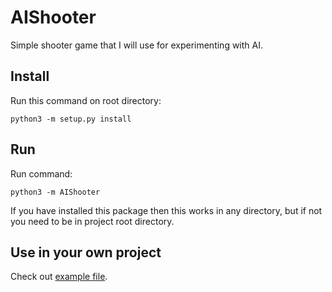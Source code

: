# AIShooter

Simple shooter game that I will use for experimenting with AI.

## Install

Run this command on root directory:

```shell
python3 -m setup.py install
```

## Run

Run command:

```shell
python3 -m AIShooter
```

If you have installed this package then this works in any directory, but if not you need to be in project root directory.

## Use in your own project

Check out [example file](example.py).
